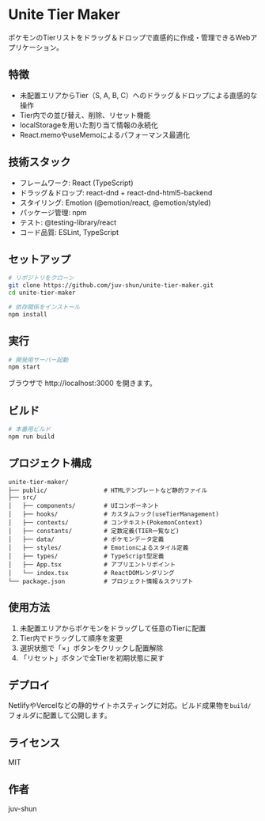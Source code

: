 # Unite Tier Maker

ポケモンのTierリストをドラッグ＆ドロップで直感的に作成・管理できるWebアプリケーション。

## 特徴

- 未配置エリアからTier（S, A, B, C）へのドラッグ＆ドロップによる直感的な操作
- Tier内での並び替え、削除、リセット機能
- localStorageを用いた割り当て情報の永続化
- React.memoやuseMemoによるパフォーマンス最適化

## 技術スタック

- フレームワーク: React (TypeScript)
- ドラッグ＆ドロップ: react-dnd + react-dnd-html5-backend
- スタイリング: Emotion (@emotion/react, @emotion/styled)
- パッケージ管理: npm
- テスト: @testing-library/react
- コード品質: ESLint, TypeScript

## セットアップ

```bash
# リポジトリをクローン
git clone https://github.com/juv-shun/unite-tier-maker.git
cd unite-tier-maker

# 依存関係をインストール
npm install
```

## 実行

```bash
# 開発用サーバー起動
npm start
```

ブラウザで http://localhost:3000 を開きます。

## ビルド

```bash
# 本番用ビルド
npm run build
```

## プロジェクト構成

```
unite-tier-maker/
├── public/                # HTMLテンプレートなど静的ファイル
├── src/
│   ├── components/        # UIコンポーネント
│   ├── hooks/             # カスタムフック(useTierManagement)
│   ├── contexts/          # コンテキスト(PokemonContext)
│   ├── constants/         # 定数定義(TIER一覧など)
│   ├── data/              # ポケモンデータ定義
│   ├── styles/            # Emotionによるスタイル定義
│   ├── types/             # TypeScript型定義
│   ├── App.tsx            # アプリエントリポイント
│   └── index.tsx          # ReactDOMレンダリング
└── package.json           # プロジェクト情報＆スクリプト
```

## 使用方法

1. 未配置エリアからポケモンをドラッグして任意のTierに配置
2. Tier内でドラッグして順序を変更
3. 選択状態で「×」ボタンをクリックし配置解除
4. 「リセット」ボタンで全Tierを初期状態に戻す

## デプロイ

NetlifyやVercelなどの静的サイトホスティングに対応。ビルド成果物を`build/`フォルダに配置して公開します。

## ライセンス

MIT

## 作者

juv-shun
